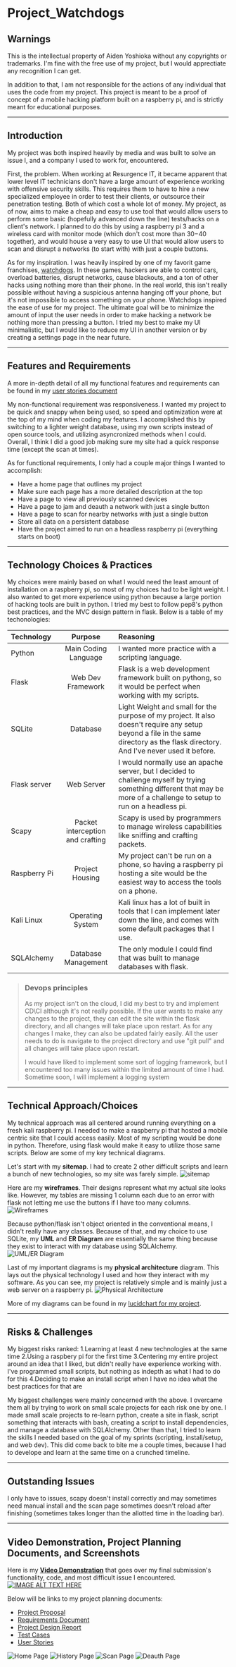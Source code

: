 # Project_Watchdogs

## **Warnings**

This is the intellectual property of Aiden Yoshioka without any copyrights or trademarks. I'm fine with the free use of my project, but I would apprectiate any recognition I can get.
 
In addition to that, I am not responsible for the actions of any individual that uses the code from my project. This project is meant to be a proof of concept of a mobile hacking platform built on a raspberry pi, and is strictly meant for educational purposes.


---


## **Introduction**


My project was both inspired heavily by media and was built to solve an issue I, and a company I used to work for, encountered.  

First, the problem.  When working at Resurgence IT, it became apparent that lower level IT technicians don't have a large amount of experience working with offensive security skills. This requires them to have to hire a new specialized employee in order to test their clients, or outsource their penetration testing. Both of which cost a whole lot of money. My project, as of now, aims to make a cheap and easy to use tool that would allow users to perform some basic (hopefully advanced down the line) tests/hacks on a client's network. I planned to do this by using a raspberry pi 3 and a wireless card with monitor mode (which don't cost more than $30-$40 together), and would house a very easy to use UI that would allow users to scan and disrupt a networks (to start with) with just a couple buttons.

As for my inspiration. I was heavily inspired by one of my favorit game franchises, [watchdogs](https://www.ubisoft.com/en-us/game/watch-dogs/watch-dogs-2).  In these games, hackers are able to control cars, overload batteries, disrupt networks, cause blackouts, and a ton of other hacks using nothing more than their phone. In the real world, this isn't really possible without having a suspicious antenna hanging off your phone, but it's not impossible to access something on your phone. Watchdogs inspired the ease of use for my project. The ultimate goal will be to minimize the amount of input the user needs in order to make hacking a network be nothing more than pressing a button. I tried my best to make my UI minimalistic, but I would like to reduce my UI in another version or by creating a settings page in the near future.

---


## **Features and Requirements**

A more in-depth detail of all my functional features and requirements can be found in my [user stories document](https://docs.google.com/spreadsheets/d/19BBOpORVL5XS-3QDqhetDGyS-B04Luq9_laX4_Vq1-s/edit?usp=sharing)

My non-functional requirement was responsiveness. I wanted my project to be quick and snappy when being used, so speed and optimization were at the top of my mind when coding my features.  I accomplished this by switching to a lighter weight database, using my own scripts instead of open source tools, and utilizing asyncronized methods when I could. Overall, I think I did a good job making sure my site had a quick response time (except the scan at times).

As for functional requirements, I only had a couple major things I wanted to accomplish:
  - Have a home page that outlines my project
  - Make sure each page has a more detailed description at the top
  - Have a page to view all previously scanned devices
  - Have a page to jam and deauth a network with just a single button
  - Have a page to scan for nearby networks with just a single button
  - Store all data on a persistent database
  - Have the project aimed to run on a headless raspberry pi (everything starts on boot)

---

## **Technology Choices & Practices**

My choices were mainly based on what I would need the least amount of installation on a raspberry pi, so most of my choices had to be light weight. I also wanted to get more  experience using python because a large portion of hacking tools are built in python. I tried my best to follow pep8's python best practices, and the MVC design pattern in flask.  Below is a table of my techonologies:

|   Technology    |    Purpose   |   Reasoning    |
|   :---          |    :---:     |   :--         |
|   Python    |    Main Coding Language   |   I wanted more practice with a scripting language.    |
|   Flask    |    Web Dev Framework   |   Flask is a web development framework built on pythong, so it would be perfect when working with my scripts.    |
|   SQLite    |    Database   |   Light Weight and small for the purpose of my project. It also doesn't require any setup beyond a file in the same directory as the flask directory. And I've never used it before.    |
|   Flask server   |    Web Server   |   I would normally use an apache server, but I decided to challenge myself by trying something different that may be more of a challenge to setup to run on a headless pi.     |
|   Scapy    |    Packet interception and crafting   |   Scapy is used by programmers to manage wireless capabilities like sniffing and crafting packets.    |
|   Raspberry Pi    |    Project Housing   |   My project can't be run on a phone, so having a raspberry pi hosting a site would be the easiest way to access the tools on a phone.    |
|   Kali Linux    |    Operating System   |   Kali linux has a lot of built in tools that I can implement later down the line, and comes with some default packages that I use.    |
|   SQLAlchemy   |    Database Management   |   The only module I could find that was built to manage databases with flask.     |


>### Devops principles
>As my project isn't on the cloud, I did my best to try and implement CD\CI although it's not really possible. If the user wants to make any changes to the project, they can edit the site within the flask directory, and all changes will take place upon restart. As for any changes I make, they can also be updated fairly easily. All the user needs to do is navigate to the project directory and use "git pull" and all changes will take place upon restart.
>
>I would have liked to implement some sort of logging framework, but I encountered too many issues within the limited amount of time I had.  Sometime soon, I will implement a logging system
>

---

## **Technical Approach/Choices**

My technical approach was all centered around running everything on a fresh kali raspberry pi. I needed to make a raspberry pi that hosted a mobile centric site that I could access easily.  Most of my scripting would be done in python. Therefore, using flask would make it easy to utilize those same scripts. Below are some of my key technical diagrams.

Let's start with my **sitemap**. I had to create 2 other difficult scripts and learn a bunch of new technologies, so my site was farely simple.
![sitemap](https://a2-images.myspacecdn.com/images04/7/49ade93a9e9a49ed897403d822e5461e/full.jpg)

Here are my **wireframes**. Their designs represent what my actual site looks like. However, my tables are missing 1 column each due to an error with flask not letting me use the buttons if I have too many columns.
![Wireframes](https://a4-images.myspacecdn.com/images04/4/870628497a0249a288ecee3da9d8a064/full.jpg)

Because python/flask isn't object oriented in the conventional means, I didn't really have any classes.  Because of that, and my choice to use SQLite, my **UML** and **ER Diagram** are essentially the same thing because they exist to interact with my database using SQLAlchemy. 
![UML/ER Diagram](https://a4-images.myspacecdn.com/images04/11/31e3ec484a7041939df993a43d12cff3/full.jpg)

Last of my important diagrams is my **physical architecture** diagram. This lays out the physical technology I used and how they interact with my software.  As you can see, my project is relatively simple and is mainly just a web server on a raspberry pi.
![Physical Architecture](https://a4-images.myspacecdn.com/images04/3/7464d10a8bf741f7a6b4d4842960d343/full.jpg)

More of my diagrams can be found in my [lucidchart for my project](https://lucid.app/lucidchart/invitations/accept/cf606fbc-7325-4228-8e61-d5cca7a2093f).

---

## **Risks & Challenges**

My biggest risks ranked:
  1.Learning at least 4 new technologies at the same time
  2.Using a raspbery pi for the first time
  3.Centering my entire project around an idea that I liked, but didn't really have experience working with. I've programmed small scripts, but nothing as indepth as what I had to do for this
  4.Deciding to make an install script when I have no idea what the best practices for that are

My biggest challenges were mainly concerned with the above. I overcame them all by trying to work on small scale projects for each risk one by one. I made small scale projects to re-learn python, create a site in flask, script something that interacts with bash, creating a script to install dependencies, and manage a database with SQLAlchemy.  Other than that, I tried to learn the skills I needed based on the goal of my sprints (scripting, install/setup, and web dev).  This did come back to bite me a couple times, because I had to develope and learn at the same time on a crunched timeline.

---

## **Outstanding Issues**

I only have to issues, scapy doesn't install correctly and may sometimes need manual install and the scan page sometimes doesn't reload after finishing (sometimes takes longer than the allotted time in the loading bar).

---

## **Video Demonstration, Project Planning Documents, and Screenshots**
Here is my **[Video Demonstration](https://youtu.be/QNEV_MoPcNQ)** that goes over my final submission's functionality, code, and most difficult issue I encountered.
[![IMAGE ALT TEXT HERE](https://i9.ytimg.com/vi/QNEV_MoPcNQ/mq2.jpg?sqp=CPC1q4MG&rs=AOn4CLBVq0j8hpi_lmtYZ59TXJN5FnMwFw)](https://youtu.be/QNEV_MoPcNQ)


Below will be links to my project planning documents:
 - [Project Proposal](https://docs.google.com/document/d/1pg_mEUOqFhxTsGsA435HpgMtg91far8Agp0mrHdH91k/edit?usp=sharing)
 - [Requirements Document](https://docs.google.com/document/d/1fgxIiI9hz0epV6K2WQsTxS0JCYTevAMDJNG45P_vgrI/edit?usp=sharing)
 - [Project Design Report](https://docs.google.com/document/d/1v1dn24ysHzHMVFWKqLSSSDKWW661LsDWZa1xOgVKl-w/edit?usp=sharing)
 - [Test Cases](https://docs.google.com/spreadsheets/d/1qxEOJRloOvlLFDv1exGzjEEpxZnYfWXp7LVJLyXyLVE/edit?usp=sharing)
 - [User Stories](https://docs.google.com/spreadsheets/d/19BBOpORVL5XS-3QDqhetDGyS-B04Luq9_laX4_Vq1-s/edit?usp=sharing)
 
![Home Page](https://a3-images.myspacecdn.com/images04/5/89e1f2bc187946aabbf6f826f21141b6/full.jpg)
![History Page](https://a2-images.myspacecdn.com/images04/4/d84d72e7712a4c06912de1c8ce688c28/full.jpg)
![Scan Page](https://a1-images.myspacecdn.com/images04/11/1ece233f52ed4c75a5e7611418cbdc93/full.jpg)
![Deauth Page](https://a2-images.myspacecdn.com/images04/5/a025a98adef34b998a03d8cd6133a535/full.jpg)

